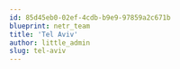 ```yaml
---
id: 85d45eb0-02ef-4cdb-b9e9-97859a2c671b
blueprint: netr_team
title: 'Tel Aviv'
author: little_admin
slug: tel-aviv
---
```

